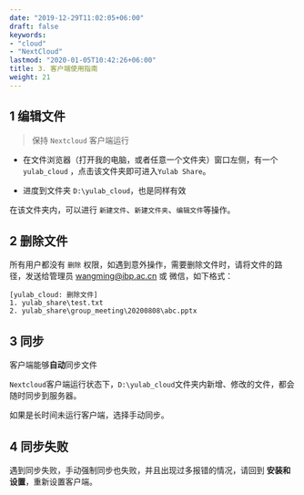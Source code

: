```yaml
---
date: "2019-12-29T11:02:05+06:00"
draft: false
keywords:
- "cloud" 
- "NextCloud" 
lastmod: "2020-01-05T10:42:26+06:00"
title: 3. 客户端使用指南
weight: 21
---
```


## 1 编辑文件

> 保持 `Nextcloud` 客户端运行    

+ 在文件浏览器（打开我的电脑，或者任意一个文件夹）窗口左侧，有一个 `yulab_cloud` ，点击该文件夹即可进入`Yulab Share`。

+ 进度到文件夹 `D:\yulab_cloud`，也是同样有效

在该文件夹内，可以进行 `新建文件`、`新建文件夹`、`编辑文件`等操作。


## 2 删除文件

所有用户都没有 `删除` 权限，如遇到意外操作，需要删除文件时，请将文件的路径，发送给管理员 wangming@ibp.ac.cn 或 微信，如下格式：

```
[yulab_cloud: 删除文件]
1. yulab_share\test.txt    
2. yulab_share\group_meeting\20200808\abc.pptx
```



## 3 同步

客户端能够**自动**同步文件

`Nextcloud`客户端运行状态下，`D:\yulab_cloud`文件夹内新增、修改的文件，都会随时同步到服务器。

如果是长时间未运行客户端，选择手动同步。

## 4 同步失败

遇到同步失败，手动强制同步也失败，并且出现过多报错的情况，请回到 **安装和设置**，重新设置客户端。


